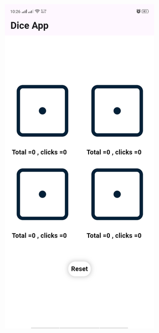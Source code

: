 ![alt text](https://github.com/aliahmadshah56/UI-projects/blob/main/Complete_Dice_App/Output/1.jpeg)

